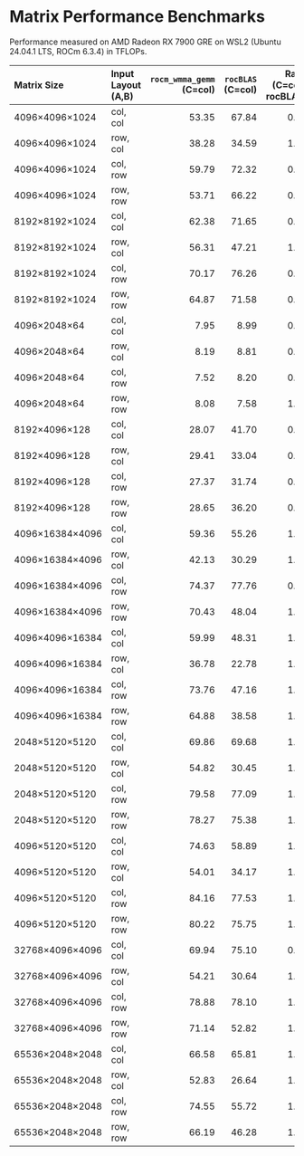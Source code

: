 # Matrix Performance Benchmarks

Performance measured on AMD Radeon RX 7900 GRE on WSL2 (Ubuntu 24.04.1 LTS, ROCm 6.3.4) in TFLOPs.

| Matrix Size       | Input Layout (A,B) | `rocm_wmma_gemm`<br>(C=col) | `rocBLAS`<br>(C=col) | Ratio<br>(C=col / rocBLAS) | `rocm_wmma_gemm`<br>(C=row) | Ratio<br>(C=row / rocBLAS) |
|:------------------|:-------------------|---------------------------:|--------------------:|--------------------------:|---------------------------:|--------------------------:|
| 4096×4096×1024    | col, col           |                      53.35 |               67.84 |                      0.79 |                      54.25 |                      0.80 |
| 4096×4096×1024    | row, col           |                      38.28 |               34.59 |                      1.11 |                      42.08 |                      1.22 |
| 4096×4096×1024    | col, row           |                      59.79 |               72.32 |                      0.83 |                      63.68 |                      0.88 |
| 4096×4096×1024    | row, row           |                      53.71 |               66.22 |                      0.81 |                      58.27 |                      0.88 |
| 8192×8192×1024    | col, col           |                      62.38 |               71.65 |                      0.87 |                      65.57 |                      0.92 |
| 8192×8192×1024    | row, col           |                      56.31 |               47.21 |                      1.19 |                      58.26 |                      1.23 |
| 8192×8192×1024    | col, row           |                      70.17 |               76.26 |                      0.92 |                      74.25 |                      0.97 |
| 8192×8192×1024    | row, row           |                      64.87 |               71.58 |                      0.91 |                      69.48 |                      0.97 |
| 4096×2048×64      | col, col           |                       7.95 |                8.99 |                      0.88 |                       8.66 |                      0.96 |
| 4096×2048×64      | row, col           |                       8.19 |                8.81 |                      0.93 |                       8.00 |                      0.91 |
| 4096×2048×64      | col, row           |                       7.52 |                8.20 |                      0.92 |                       7.48 |                      0.91 |
| 4096×2048×64      | row, row           |                       8.08 |                7.58 |                      1.07 |                       7.65 |                      1.01 |
| 8192×4096×128     | col, col           |                      28.07 |               41.70 |                      0.67 |                      34.85 |                      0.84 |
| 8192×4096×128     | row, col           |                      29.41 |               33.04 |                      0.89 |                      30.93 |                      0.94 |
| 8192×4096×128     | col, row           |                      27.37 |               31.74 |                      0.86 |                      33.67 |                      1.06 |
| 8192×4096×128     | row, row           |                      28.65 |               36.20 |                      0.79 |                      34.74 |                      0.96 |
| 4096×16384×4096   | col, col           |                      59.36 |               55.26 |                      1.07 |                      61.91 |                      1.12 |
| 4096×16384×4096   | row, col           |                      42.13 |               30.29 |                      1.39 |                      41.98 |                      1.39 |
| 4096×16384×4096   | col, row           |                      74.37 |               77.76 |                      0.96 |                      79.39 |                      1.02 |
| 4096×16384×4096   | row, row           |                      70.43 |               48.04 |                      1.47 |                      74.65 |                      1.55 |
| 4096×4096×16384   | col, col           |                      59.99 |               48.31 |                      1.24 |                      58.30 |                      1.21 |
| 4096×4096×16384   | row, col           |                      36.78 |               22.78 |                      1.61 |                      37.54 |                      1.65 |
| 4096×4096×16384   | col, row           |                      73.76 |               47.16 |                      1.56 |                      72.75 |                      1.54 |
| 4096×4096×16384   | row, row           |                      64.88 |               38.58 |                      1.68 |                      64.26 |                      1.67 |
| 2048×5120×5120    | col, col           |                      69.86 |               69.68 |                      1.00 |                      69.97 |                      1.00 |
| 2048×5120×5120    | row, col           |                      54.82 |               30.45 |                      1.80 |                      52.96 |                      1.74 |
| 2048×5120×5120    | col, row           |                      79.58 |               77.09 |                      1.03 |                      81.65 |                      1.06 |
| 2048×5120×5120    | row, row           |                      78.27 |               75.38 |                      1.04 |                      78.77 |                      1.04 |
| 4096×5120×5120    | col, col           |                      74.63 |               58.89 |                      1.27 |                      74.99 |                      1.27 |
| 4096×5120×5120    | row, col           |                      54.01 |               34.17 |                      1.58 |                      57.92 |                      1.70 |
| 4096×5120×5120    | col, row           |                      84.16 |               77.53 |                      1.09 |                      86.39 |                      1.11 |
| 4096×5120×5120    | row, row           |                      80.22 |               75.75 |                      1.06 |                      82.59 |                      1.09 |
| 32768×4096×4096   | col, col           |                      69.94 |               75.10 |                      0.93 |                      69.15 |                      0.92 |
| 32768×4096×4096   | row, col           |                      54.21 |               30.64 |                      1.77 |                      55.54 |                      1.81 |
| 32768×4096×4096   | col, row           |                      78.88 |               78.10 |                      1.01 |                      80.29 |                      1.03 |
| 32768×4096×4096   | row, row           |                      71.14 |               52.82 |                      1.35 |                      76.03 |                      1.44 |
| 65536×2048×2048   | col, col           |                      66.58 |               65.81 |                      1.01 |                      67.61 |                      1.03 |
| 65536×2048×2048   | row, col           |                      52.83 |               26.64 |                      1.98 |                      52.22 |                      1.96 |
| 65536×2048×2048   | col, row           |                      74.55 |               55.72 |                      1.34 |                      78.65 |                      1.41 |
| 65536×2048×2048   | row, row           |                      66.19 |               46.28 |                      1.43 |                      71.10 |                      1.54 |
